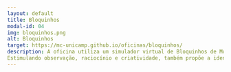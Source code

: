 ```yaml
---
layout: default
title: Bloquinhos
modal-id: 04
img: bloquinhos.png
alt: Bloquinhos
target: https://mc-unicamp.github.io/oficinas/bloquinhos/
description: A oficina utiliza um simulador virtual de Bloquinhos de Montar para criar e desenvolver figuras propostas, explorando conceitos espaciais e matemáticos, como frações, por exemplo. 
Estimulando observação, raciocínio e criatividade, também propõe a identificação de inadequações em um projeto modelo e alternativas para seu aperfeiçoamento. 
---
```

